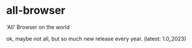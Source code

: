 # all-browser
'All' Browser on the world

ok, maybe not all, but so much
new release every year. (latest: 1.0_2023)
